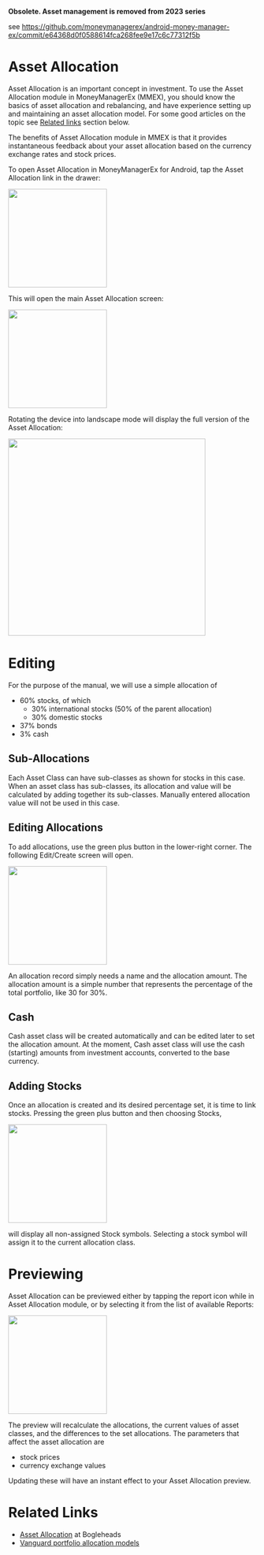 **Obsolete. Asset management is removed from 2023 series**

see https://github.com/moneymanagerex/android-money-manager-ex/commit/e64368d0f0588614fca268fee9e17c6c77312f5b 

# Asset Allocation

Asset Allocation is an important concept in investment. To use the Asset Allocation module in MoneyManagerEx (MMEX), you should know the basics of asset allocation and rebalancing, and have experience setting up and maintaining an asset allocation model. For some good articles on the topic see [Related links](#related) section below.

The benefits of Asset Allocation module in MMEX is that it provides instantaneous feedback about your asset allocation based on the currency exchange rates and stock prices.

To open Asset Allocation in MoneyManagerEx for Android, tap the Asset Allocation link in the drawer:

<img src="http://i.imgur.com/ixiAGzw.png" width="200px" />

This will open the main Asset Allocation screen:

<img src="http://i.imgur.com/TAO9h75.png" width="200px" />

Rotating the device into landscape mode will display the full version of the Asset Allocation:

<img src="http://i.imgur.com/Jjgwstv.png?1" width="400px" />

# Editing

For the purpose of the manual, we will use a simple allocation of 

- 60% stocks, of which
  - 30% international stocks (50% of the parent allocation)
  - 30% domestic stocks
- 37% bonds
- 3% cash

## Sub-Allocations

Each Asset Class can have sub-classes as shown for stocks in this case. 
When an asset class has sub-classes, its allocation and value will be calculated by adding together its sub-classes. Manually entered allocation value will not be used in this case.

## Editing Allocations

To add allocations, use the green plus button in the lower-right corner. The following Edit/Create screen will open.

<img src="http://i.imgur.com/kIGcHPe.png" width="200px" />

An allocation record simply needs a name and the allocation amount. The allocation amount is a simple number that represents the percentage of the total portfolio, like 30 for 30%.

## Cash

Cash asset class will be created automatically and can be edited later to set the allocation amount. At the moment, Cash asset class will use the cash (starting) amounts from investment accounts, converted to the base currency.

## Adding Stocks

Once an allocation is created and its desired percentage set, it is time to link stocks. Pressing the green plus button and then choosing Stocks,

<img src="http://i.imgur.com/1Q5gjEJ.png" width="200px" />

will display all non-assigned Stock symbols. Selecting a stock symbol will assign it to the current allocation class.

# Previewing

Asset Allocation can be previewed either by tapping the report icon while in Asset Allocation module, or by selecting it from the list of available Reports:

<img src="http://i.imgur.com/o3NdPhZ.png" width="200px" />

The preview will recalculate the allocations, the current values of asset classes, and the differences to the set allocations.
The parameters that affect the asset allocation are
- stock prices
- currency exchange values

Updating these will have an instant effect to your Asset Allocation preview.

# <a name="related">Related Links</a>

- [Asset Allocation](https://www.bogleheads.org/wiki/Asset_allocation) at Bogleheads
- [Vanguard portfolio allocation models](https://personal.vanguard.com/us/insights/saving-investing/model-portfolio-allocations)
